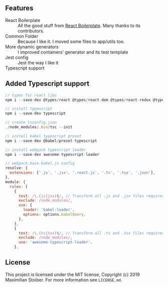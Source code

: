## Features

<dl>
  <dt>React Boilerplate</dt>
  <dd>All the good stuff from <a href="https://github.com/react-boilerplate/react-boilerplate">React Boilerplate</a>. Many thanks to its contributors.</dd>

  <dt>Common Folder</dt>
  <dd>Because I like it. I moved some files to app/utils too.</dd>

  <dt>More dynamic generators</dt>
  <dd>I improved containers' generator and its test template</dd>

  <dt>Jest config</dt>
  <dd>Jest the way I like it</dd>

  <dt>Typescript support</td>


## Added Typescript support

```javascript
// types for react libs
npm i --save-dev @types/react @types/react-dom @types/react-redux @types/react-router-dom

// install typescript
npm i --save-dev typescript

// create tsconfig.json
./node_modules/.bin/tsc --init

// install babel typescript preset
npm i --save-dev @babel/preset-typescript

// install webpack typescript loader
npm i --save-dev awesome-typescript-loader

// webpack.base.babel.js config
resolve: {
  extensions: ['.js', '.jsx', '.react.js', '.ts', '.tsx', '.json'],
},
module: {
  rules: [
    {
      test: /\.(js|jsx)$/, // Transform all .js and .jsx files required somewhere with Babel
      exclude: /node_modules/,
      use: {
        loader: 'babel-loader',
        options: options.babelQuery,
      },
    },
    {
      test: /\.(ts|tsx)$/, // Transform all .ts and .tsx files required somewhere with awesome-typescript-loader
      exclude: /node_modules/,
      use: 'awesome-typescript-loader',
    },
```
## License

This project is licensed under the MIT license, Copyright (c) 2019 Maximilian
Stoiber. For more information see `LICENSE.md`.
